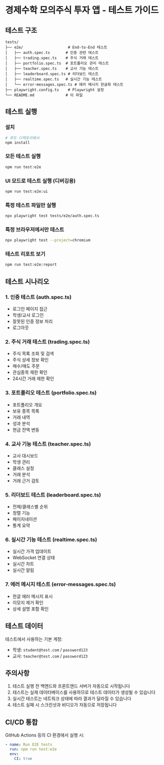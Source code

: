 # 경제수학 모의주식 투자 앱 - 테스트 가이드

## 테스트 구조

```
tests/
├── e2e/                    # End-to-End 테스트
│   ├── auth.spec.ts       # 인증 관련 테스트
│   ├── trading.spec.ts    # 주식 거래 테스트
│   ├── portfolio.spec.ts  # 포트폴리오 관리 테스트
│   ├── teacher.spec.ts    # 교사 기능 테스트
│   ├── leaderboard.spec.ts # 리더보드 테스트
│   ├── realtime.spec.ts   # 실시간 기능 테스트
│   └── error-messages.spec.ts # 에러 메시지 한글화 테스트
├── playwright.config.ts    # Playwright 설정
└── README.md              # 이 파일
```

## 테스트 실행

### 설치
```bash
# 루트 디렉토리에서
npm install
```

### 모든 테스트 실행
```bash
npm run test:e2e
```

### UI 모드로 테스트 실행 (디버깅용)
```bash
npm run test:e2e:ui
```

### 특정 테스트 파일만 실행
```bash
npx playwright test tests/e2e/auth.spec.ts
```

### 특정 브라우저에서만 테스트
```bash
npx playwright test --project=chromium
```

### 테스트 리포트 보기
```bash
npm run test:e2e:report
```

## 테스트 시나리오

### 1. 인증 테스트 (auth.spec.ts)
- 로그인 페이지 접근
- 학생/교사 로그인
- 잘못된 인증 정보 처리
- 로그아웃

### 2. 주식 거래 테스트 (trading.spec.ts)
- 주식 목록 조회 및 검색
- 주식 상세 정보 확인
- 매수/매도 주문
- 관심종목 제한 확인
- 24시간 거래 제한 확인

### 3. 포트폴리오 테스트 (portfolio.spec.ts)
- 포트폴리오 개요
- 보유 종목 목록
- 거래 내역
- 성과 분석
- 현금 잔액 변동

### 4. 교사 기능 테스트 (teacher.spec.ts)
- 교사 대시보드
- 학생 관리
- 클래스 설정
- 거래 분석
- 거래 근거 검토

### 5. 리더보드 테스트 (leaderboard.spec.ts)
- 전체/클래스별 순위
- 정렬 기능
- 페이지네이션
- 통계 요약

### 6. 실시간 기능 테스트 (realtime.spec.ts)
- 실시간 가격 업데이트
- WebSocket 연결 상태
- 실시간 차트
- 실시간 알림

### 7. 에러 메시지 테스트 (error-messages.spec.ts)
- 한글 에러 메시지 표시
- 이모지 제거 확인
- 상세 설명 포함 확인

## 테스트 데이터

테스트에서 사용하는 기본 계정:
- 학생: `student@test.com` / `password123`
- 교사: `teacher@test.com` / `password123`

## 주의사항

1. 테스트 실행 전 백엔드와 프론트엔드 서버가 자동으로 시작됩니다
2. 테스트는 실제 데이터베이스를 사용하므로 테스트 데이터가 생성될 수 있습니다
3. 실시간 테스트는 네트워크 상태에 따라 결과가 달라질 수 있습니다
4. 테스트 실패 시 스크린샷과 비디오가 자동으로 저장됩니다

## CI/CD 통합

GitHub Actions 등의 CI 환경에서 실행 시:
```yaml
- name: Run E2E tests
  run: npm run test:e2e
  env:
    CI: true
```